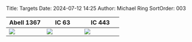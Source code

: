 Title: Targets
Date: 2024-07-12 14:25
Author: Michael Ring
SortOrder: 003
<p style="width:1024px;">
<table>
  <thead>
    <tr>
      <th width="33%">Abell 1367</th>
      <th width="33%">IC 63</th>
      <th width="33%">IC 443</th>
    </tr>
  </thead>
  <tbody>
    <tr id="tr-td">
      <td data-src="https://slt-observatory.space/images/abell1367.jpg">
        <img src="https://slt-observatory.space/images/abell1367.jpg"/>
      </td>
      <td data-src="https://slt-observatory.space/images/ic63.jpg">
        <img src="https://slt-observatory.space/images/ic63.jpg"/>
      </td>
      <td data-src="https://slt-observatory.space/images/ic443.jpg">
        <img src="https://slt-observatory.space/images/ic443.jpg"/>
      </td>
    </tr>
  </tbody>
</table>
</p>
<script>
  lightGallery(document.getElementById('tr-td'));
</script>

